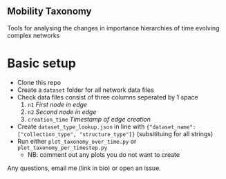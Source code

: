 ## Mobility Taxonomy

Tools for analysing the changes in importance hierarchies of time evolving complex networks

# Basic setup

- Clone this repo
- Create a `dataset` folder for all network data files
- Check data files consist of three columns seperated by 1 space
  1. `n1` _First node in edge_
  2. `n2` _Second node in edge_
  3. `creation_time` _Timestamp of edge creation_
- Create `dataset_type_lookup.json` in line with `{"dataset_name": ["collection_type", "structure_type"]}` (subsitituing for all strings)
- Run either `plot_taxonomy_over_time.py` or `plot_taxonomy_per_timestep.py`
  - NB: comment out any plots you do not want to create

Any questions, email me (link in bio) or open an issue.
